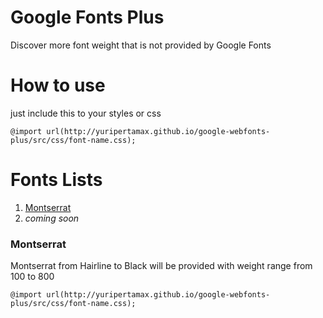 # Google Fonts Plus
Discover more font weight that is not provided by Google Fonts

# How to use
just include this to your styles or css

```
@import url(http://yuripertamax.github.io/google-webfonts-plus/src/css/font-name.css);
```

# Fonts Lists
1. [Montserrat](#montserrat)
2. _coming soon_


### Montserrat

Montserrat from Hairline to Black will be provided with weight range from 100 to 800
```
@import url(http://yuripertamax.github.io/google-webfonts-plus/src/css/font-name.css);
```